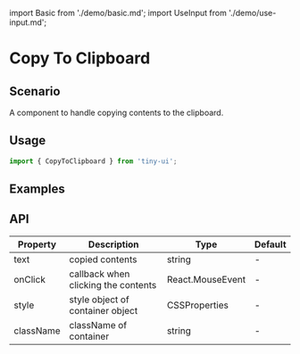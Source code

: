 import Basic from './demo/basic.md';
import UseInput from './demo/use-input.md';

# Copy To Clipboard

## Scenario

A component to handle copying contents to the clipboard.               

## Usage

```jsx
import { CopyToClipboard } from 'tiny-ui';
```

## Examples

<layout>
  <column>
    <Basic/>
  </column>
  <column>
    <UseInput/>
  </column>
</layout>

## API

| Property  | Description                           | Type              | Default   |
| --------- | ------------------------------------- | ----------------- | --------- |
| text      | copied contents                       | string            | -         |
| onClick   | callback when clicking the contents   | React.MouseEvent  | -         |
| style	    | style object of container	object      | CSSProperties     | -         |
| className	| className of container                | string            | -         |
